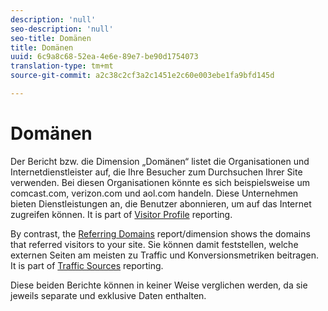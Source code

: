 ```yaml
---
description: 'null'
seo-description: 'null'
seo-title: Domänen
title: Domänen
uuid: 6c9a8c68-52ea-4e6e-89e7-be90d1754073
translation-type: tm+mt
source-git-commit: a2c38c2cf3a2c1451e2c60e003ebe1fa9bfd145d

---
```



# Domänen

Der Bericht bzw. die Dimension „Domänen“ listet die Organisationen und Internetdienstleister auf, die Ihre Besucher zum Durchsuchen Ihrer Site verwenden. Bei diesen Organisationen könnte es sich beispielsweise um comcast.com, verizon.com und aol.com handeln. Diese Unternehmen bieten Dienstleistungen an, die Benutzer abonnieren, um auf das Internet zugreifen können. It is part of [Visitor Profile](reports-visitor-profile.md) reporting.

By contrast, the [Referring Domains](../../../components/c-variables/dimensionslist/reports-referring-domains.md#concept_E3D0FEC81E1F4987B39CC467F19FFCFF) report/dimension shows the domains that referred visitors to your site. Sie können damit feststellen, welche externen Seiten am meisten zu Traffic und Konversionsmetriken beitragen. It is part of [Traffic Sources](reports-traffic-sources.md) reporting.

Diese beiden Berichte können in keiner Weise verglichen werden, da sie jeweils separate und exklusive Daten enthalten.
